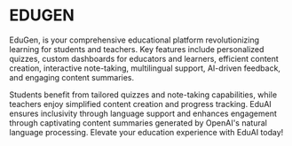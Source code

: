 # EDUGEN
EduGen, is your comprehensive educational platform revolutionizing learning for students and teachers. 
Key features include personalized quizzes, custom dashboards for educators and learners, efficient content creation, interactive note-taking, multilingual support, AI-driven feedback, and engaging content summaries.

Students benefit from tailored quizzes and note-taking capabilities, while teachers enjoy simplified content creation and progress tracking. EduAI ensures inclusivity through language support and enhances engagement through captivating content summaries generated by OpenAI's natural language processing. Elevate your education experience with EduAI today!
